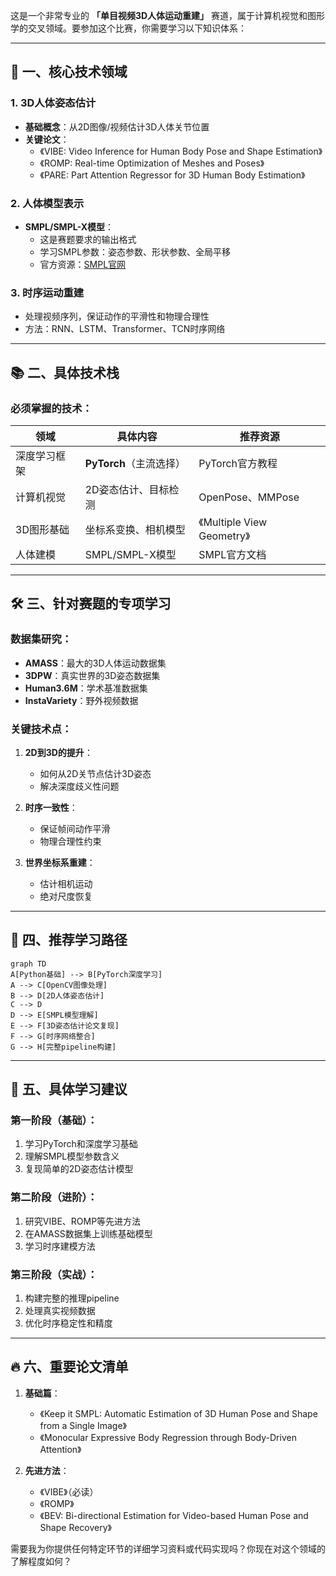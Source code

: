 这是一个非常专业的 **「单目视频3D人体运动重建」** 赛道，属于计算机视觉和图形学的交叉领域。要参加这个比赛，你需要学习以下知识体系：

---

## 🧠 一、核心技术领域

### 1. **3D人体姿态估计**
- **基础概念**：从2D图像/视频估计3D人体关节位置
- **关键论文**：
  - 《VIBE: Video Inference for Human Body Pose and Shape Estimation》
  - 《ROMP: Real-time Optimization of Meshes and Poses》
  - 《PARE: Part Attention Regressor for 3D Human Body Estimation》

### 2. **人体模型表示**
- **SMPL/SMPL-X模型**：
  - 这是赛题要求的输出格式
  - 学习SMPL参数：姿态参数、形状参数、全局平移
  - 官方资源：[SMPL官网](https://smpl.is.tue.mpg.de/)

### 3. **时序运动重建**
- 处理视频序列，保证动作的平滑性和物理合理性
- 方法：RNN、LSTM、Transformer、TCN时序网络

---

## 📚 二、具体技术栈

### 必须掌握的技术：
| 领域 | 具体内容 | 推荐资源 |
|------|----------|----------|
| 深度学习框架 | **PyTorch**（主流选择） | PyTorch官方教程 |
| 计算机视觉 | 2D姿态估计、目标检测 | OpenPose、MMPose |
| 3D图形基础 | 坐标系变换、相机模型 | 《Multiple View Geometry》 |
| 人体建模 | SMPL/SMPL-X模型 | SMPL官方文档 |

---

## 🛠️ 三、针对赛题的专项学习

### 数据集研究：
- **AMASS**：最大的3D人体运动数据集
- **3DPW**：真实世界的3D姿态数据集  
- **Human3.6M**：学术基准数据集
- **InstaVariety**：野外视频数据

### 关键技术点：
1. **2D到3D的提升**：
   - 如何从2D关节点估计3D姿态
   - 解决深度歧义性问题

2. **时序一致性**：
   - 保证帧间动作平滑
   - 物理合理性约束

3. **世界坐标系重建**：
   - 估计相机运动
   - 绝对尺度恢复

---

## 🎯 四、推荐学习路径

```mermaid
graph TD
A[Python基础] --> B[PyTorch深度学习]
A --> C[OpenCV图像处理]
B --> D[2D人体姿态估计]
C --> D
D --> E[SMPL模型理解]
E --> F[3D姿态估计论文复现]
F --> G[时序网络整合]
G --> H[完整pipeline构建]
```

---

## 📖 五、具体学习建议

### 第一阶段（基础）：
1. 学习PyTorch和深度学习基础
2. 理解SMPL模型参数含义
3. 复现简单的2D姿态估计模型

### 第二阶段（进阶）：
1. 研究VIBE、ROMP等先进方法
2. 在AMASS数据集上训练基础模型
3. 学习时序建模方法

### 第三阶段（实战）：
1. 构建完整的推理pipeline
2. 处理真实视频数据
3. 优化时序稳定性和精度

---

## 🔥 六、重要论文清单

1. **基础篇**：
   - 《Keep it SMPL: Automatic Estimation of 3D Human Pose and Shape from a Single Image》
   - 《Monocular Expressive Body Regression through Body-Driven Attention》

2. **先进方法**：
   - 《VIBE》（必读）
   - 《ROMP》
   - 《BEV: Bi-directional Estimation for Video-based Human Pose and Shape Recovery》

需要我为你提供任何特定环节的详细学习资料或代码实现吗？你现在对这个领域的了解程度如何？